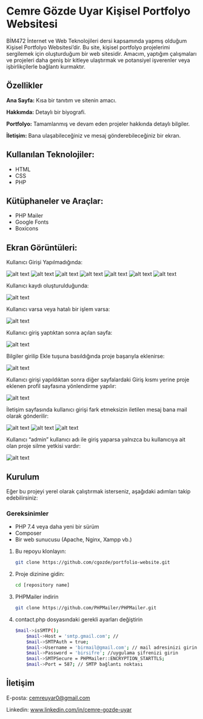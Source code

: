 # Cemre Gözde Uyar Kişisel Portfolyo  Websitesi

BİM472 İnternet ve Web Teknolojileri dersi kapsamında yapmış olduğum Kişisel Portfolyo Websitesi’dir.
Bu site, kişisel portfolyo projelerimi sergilemek için oluşturduğum bir web sitesidir. Amacım, yaptığım çalışmaları ve projeleri daha geniş bir kitleye ulaştırmak ve potansiyel işverenler veya işbirlikçilerle bağlantı kurmaktır.

## Özellikler
**Ana Sayfa:** Kısa bir tanıtım ve sitenin amacı.

**Hakkımda:** Detaylı bir biyografi.

**Portfolyo:** Tamamlanmış ve devam eden projeler hakkında detaylı bilgiler.

**İletişim:** Bana ulaşabileceğiniz ve mesaj gönderebileceğiniz bir ekran.

## Kullanılan Teknolojiler:
-	HTML
-	CSS
-	PHP

## Kütüphaneler ve Araçlar:
-	PHP Mailer
-	Google Fonts
-	Boxicons

## Ekran Görüntüleri:

Kullanıcı Girişi Yapılmadığında:
 
 ![alt text](/screenshots/image.png)
 ![alt text](/screenshots/image-1.png)
 ![alt text](/screenshots/image-2.png)
 ![alt text](/screenshots/image-3.png)
 ![alt text](/screenshots/image-4.png)
 ![alt text](/screenshots/image-5.png)
 ![alt text](/screenshots/image-6.png)

Kullanıcı kaydı oluşturulduğunda:

![alt text](/screenshots/image-7.png)

Kullanıcı varsa veya hatalı bir işlem varsa:

![alt text](/screenshots/image-8.png)
 
Kullanıcı giriş yaptıktan sonra açılan sayfa:

![alt text](/screenshots/image-9.png)
 
Bilgiler girilip Ekle tuşuna basıldığında proje başarıyla eklenirse:

![alt text](/screenshots/image-10.png)

Kullanıcı girişi yapıldıktan sonra diğer sayfalardaki Giriş kısmı yerine proje eklenen profil sayfasına yönlendirme yapılır:

![alt text](/screenshots/image-11.png)
 
İletişim sayfasında kullanıcı girişi fark etmeksizin iletilen mesaj bana mail olarak gönderilir:

![alt text](/screenshots/image-12.png)
![alt text](/screenshots/image-13.png)
![alt text](/screenshots/image-14.png)

Kullanıcı “admin” kullanıcı adı ile giriş yaparsa yalnızca bu kullanıcıya ait olan proje silme yetkisi vardır:

![alt text](/screenshots/image-15.png) 

## Kurulum
Eğer bu projeyi yerel olarak çalıştırmak isterseniz, aşağıdaki adımları takip edebilirsiniz:
### Gereksinimler
- PHP 7.4 veya daha yeni bir sürüm
- Composer
- Bir web sunucusu (Apache, Nginx, Xampp vb.)

1. Bu repoyu klonlayın:
	```bash
	git clone https://github.com/cgozde/portfolio-website.git
2. Proje dizinine gidin:
	```bash
	cd [repository name]
3. PHPMailer indirin
	```bash
	git clone https://github.com/PHPMailer/PHPMailer.git
4. contact.php dosyasındaki gerekli ayarları değiştirin
	```bash
	$mail->isSMTP();
        $mail->Host = 'smtp.gmail.com'; //
        $mail->SMTPAuth = true;
        $mail->Username = 'birmail@gmail.com'; // mail adresinizi girin
        $mail->Password = 'birsifre'; //uygulama şifrenizi girin
        $mail->SMTPSecure = PHPMailer::ENCRYPTION_STARTTLS;
        $mail->Port = 587; // SMTP bağlantı noktası

## İletişim
E-posta: cemreuyar0@gmail.com

Linkedin: www.linkedin.com/in/cemre-gozde-uyar